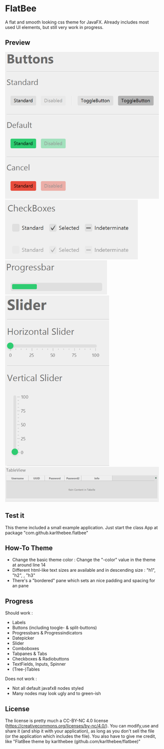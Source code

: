 # FlatBee
A flat and smooth looking css theme for JavaFX.
Already includes most used UI elements, but still very work in progress.

## Preview
![alt tag](src/test/resources/img/buttons.png)
![alt tag](src/test/resources/img/checkbox.png)
![alt tag](src/test/resources/img/progressbar.png)
![alt tag](src/test/resources/img/slider.png)
![alt tag](src/test/resources/img/tableview.png)

## Test it
This theme included a small example application. Just start the class App at package "com.github.karlthebee.flatbee"

## How-To Theme
- Change the basic theme color : Change the "-color" value in the theme at around line 14
- Different html-like text sizes are available and in descending size : "h1", "h2", <standard>, "h3"
- There's a "bordered" pane which sets an nice padding and spacing for an pane


## Progress
Should work :
- Labels
- Buttons (including toogle- & split-buttons)
- Progressbars & Progressindicators
- Datepicker
- Slider
- Comboboxes
- Tabpanes & Tabs
- Checkboxes & Radiobuttons
- TextFields, Inputs, Spinner
- (Tree-)Tables

Does not work : 
- Not all default javafx8 nodes styled
- Many nodes may look ugly and to green-ish


## License

The license is pretty much a CC-BY-NC 4.0 license (https://creativecommons.org/licenses/by-nc/4.0/).
You can modify,use and share it (and ship it with your application), as long as you don't sell the file (or the application which includes the file).
You also have to give me credit, like "FlatBee theme by karlthebee (github.com/karlthebee/flatbee)"